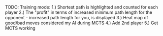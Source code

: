 TODO: Training mode:
1.) Shortest path is highlighted and counted for each player
2.) The "profit" in terms of increased minimum path length 
   for the opponent - increased path length for you, is displayed
3.) Heat map of good/bad moves considered my AI during MCTS
4.) Add 2nd player
5.) Get MCTS working